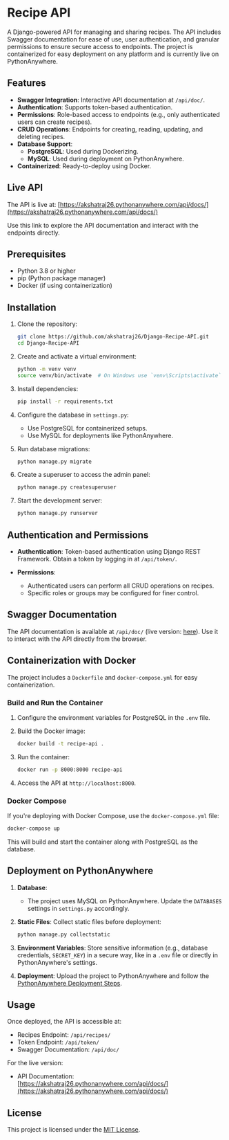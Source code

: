 # Recipe API

A Django-powered API for managing and sharing recipes. The API includes Swagger documentation for ease of use, user authentication, and granular permissions to ensure secure access to endpoints. The project is containerized for easy deployment on any platform and is currently live on PythonAnywhere.

## Features
- **Swagger Integration**: Interactive API documentation at `/api/doc/`.
- **Authentication**: Supports token-based authentication.
- **Permissions**: Role-based access to endpoints (e.g., only authenticated users can create recipes).
- **CRUD Operations**: Endpoints for creating, reading, updating, and deleting recipes.
- **Database Support**:
  - **PostgreSQL**: Used during Dockerizing.
  - **MySQL**: Used during deployment on PythonAnywhere.
- **Containerized**: Ready-to-deploy using Docker.

## Live API

The API is live at: [https://akshatraj26.pythonanywhere.com/api/docs/](https://akshatraj26.pythonanywhere.com/api/docs/)

Use this link to explore the API documentation and interact with the endpoints directly.

## Prerequisites
- Python 3.8 or higher
- pip (Python package manager)
- Docker (if using containerization)

## Installation

1. Clone the repository:
   ```bash
   git clone https://github.com/akshatraj26/Django-Recipe-API.git
   cd Django-Recipe-API
   ```

2. Create and activate a virtual environment:
   ```bash
   python -m venv venv
   source venv/bin/activate  # On Windows use `venv\Scripts\activate`
   ```

3. Install dependencies:
   ```bash
   pip install -r requirements.txt
   ```

4. Configure the database in `settings.py`:
   - Use PostgreSQL for containerized setups.
   - Use MySQL for deployments like PythonAnywhere.

5. Run database migrations:
   ```bash
   python manage.py migrate
   ```

6. Create a superuser to access the admin panel:
   ```bash
   python manage.py createsuperuser
   ```

7. Start the development server:
   ```bash
   python manage.py runserver
   ```

## Authentication and Permissions

- **Authentication**:
  Token-based authentication using Django REST Framework.
  Obtain a token by logging in at `/api/token/`.

- **Permissions**:
  - Authenticated users can perform all CRUD operations on recipes.
  - Specific roles or groups may be configured for finer control.

## Swagger Documentation

The API documentation is available at `/api/doc/` (live version: [here](https://akshatraj26.pythonanywhere.com/api/docs/)). Use it to interact with the API directly from the browser.

## Containerization with Docker

The project includes a `Dockerfile` and `docker-compose.yml` for easy containerization.

### Build and Run the Container

1. Configure the environment variables for PostgreSQL in the `.env` file.

2. Build the Docker image:
   ```bash
   docker build -t recipe-api .
   ```

3. Run the container:
   ```bash
   docker run -p 8000:8000 recipe-api
   ```

4. Access the API at `http://localhost:8000`.

### Docker Compose

If you're deploying with Docker Compose, use the `docker-compose.yml` file:
```bash
docker-compose up
```

This will build and start the container along with PostgreSQL as the database.

## Deployment on PythonAnywhere

1. **Database**:
   - The project uses MySQL on PythonAnywhere. Update the `DATABASES` settings in `settings.py` accordingly.

2. **Static Files**:
   Collect static files before deployment:
   ```bash
   python manage.py collectstatic
   ```

3. **Environment Variables**:
   Store sensitive information (e.g., database credentials, `SECRET_KEY`) in a secure way, like in a `.env` file or directly in PythonAnywhere's settings.

4. **Deployment**:
   Upload the project to PythonAnywhere and follow the [PythonAnywhere Deployment Steps](https://akshatraj26.pythonanywhere.com/api/docs/).

## Usage

Once deployed, the API is accessible at:
- Recipes Endpoint: `/api/recipes/`
- Token Endpoint: `/api/token/`
- Swagger Documentation: `/api/doc/`

For the live version:
- API Documentation: [https://akshatraj26.pythonanywhere.com/api/docs/](https://akshatraj26.pythonanywhere.com/api/docs/)

## License

This project is licensed under the [MIT License](LICENSE).
